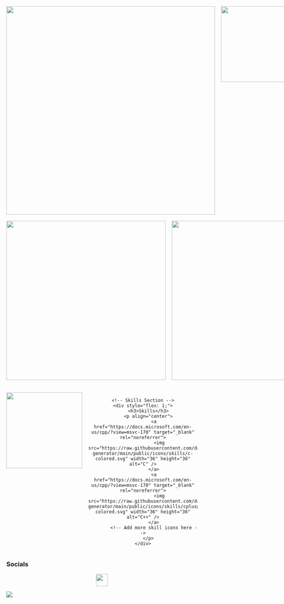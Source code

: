 <!-- Section for GitHub Stats and GIF -->
<div align="center" style="display: flex; align-items: flex-start; gap: 1rem;">
    <a href="https://stats.hyochan.dev/en/stats/anshu15183">
        <img src="https://stats.dooboo.io/api/github-stats?login=anshu15183" width="550" />
    </a>
    <img src="https://cdn.dribbble.com/users/1162077/screenshots/3848914/programmer.gif" height="200" />
</div>

<!-- Section for GitHub Stats and Streak Stats -->
<div align="center" style="display: flex; gap: 1rem; margin-top: 1rem;">
    <img width="420" src="https://github-readme-stats.vercel.app/api?username=anshu15183&theme=vue-dark&show_icons=true&hide_border=true&count_private=true" />
    <img width="420" src="https://github-readme-streak-stats.herokuapp.com?user=anshu15183&theme=vue-dark&hide_border=true" />
</div>

<br>

<!-- Section for Top Languages and Skills -->
<div align="center" style="display: flex; flex-direction: row; align-items: flex-start; gap: 1rem; margin-top: 1rem;">
    <!-- Top Languages Section -->
    <div style="flex: 1;">
        <img align="center" height="200" src="https://github-readme-stats.vercel.app/api/top-langs/?username=anshu15183&theme=vue-dark&show_icons=true&hide_border=true&layout=compact" />
    </div>

    <!-- Skills Section -->
    <div style="flex: 1;">
        <h3>Skills</h3>
        <p align="center">
            <a href="https://docs.microsoft.com/en-us/cpp/?view=msvc-170" target="_blank" rel="noreferrer">
                <img src="https://raw.githubusercontent.com/danielcranney/readme-generator/main/public/icons/skills/c-colored.svg" width="36" height="36" alt="C" />
            </a>
            <a href="https://docs.microsoft.com/en-us/cpp/?view=msvc-170" target="_blank" rel="noreferrer">
                <img src="https://raw.githubusercontent.com/danielcranney/readme-generator/main/public/icons/skills/cplusplus-colored.svg" width="36" height="36" alt="C++" />
            </a>
            <!-- Add more skill icons here -->
        </p>
    </div>
</div>

### Socials

<p align="center">
    <a href="https://www.github.com/anshu15183" target="_blank" rel="noreferrer">
        <picture>
            <source media="(prefers-color-scheme: dark)" srcset="https://raw.githubusercontent.com/danielcranney/readme-generator/main/public/icons/socials/github-dark.svg" />
            <source media="(prefers-color-scheme: light)" srcset="https://raw.githubusercontent.com/danielcranney/readme-generator/main/public/icons/socials/github.svg" />
            <img src="https://raw.githubusercontent.com/danielcranney/readme-generator/main/public/icons/socials/github.svg" width="32" height="32" />
        </picture>
    </a>
    <!-- Add other social icons here -->
</p>

<!-- Page View Counter -->
![](https://komarev.com/ghpvc/?username=anshu15183&color=gray)
